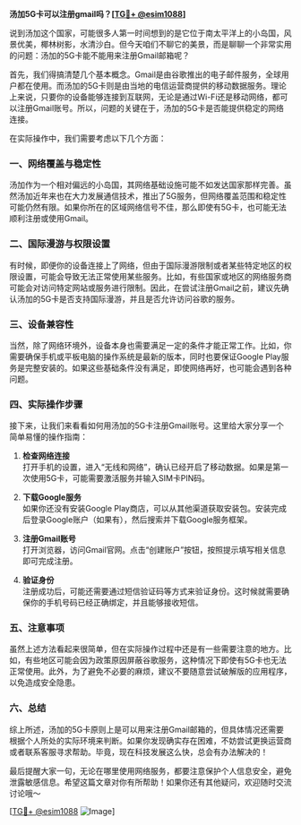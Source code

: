 **汤加5G卡可以注册gmail吗？[[TG💪+ @esim1088](https://t.me/s/esim1088)]**

说到汤加这个国家，可能很多人第一时间想到的是它位于南太平洋上的小岛国，风景优美，椰林树影，水清沙白。但今天咱们不聊它的美景，而是聊聊一个非常实用的问题：汤加的5G卡能不能用来注册Gmail邮箱呢？

首先，我们得搞清楚几个基本概念。Gmail是由谷歌推出的电子邮件服务，全球用户都在使用。而汤加的5G卡则是由当地的电信运营商提供的移动数据服务。理论上来说，只要你的设备能够连接到互联网，无论是通过Wi-Fi还是移动网络，都可以注册Gmail账号。所以，问题的关键在于，汤加的5G卡是否能提供稳定的网络连接。

在实际操作中，我们需要考虑以下几个方面：

### 一、网络覆盖与稳定性

汤加作为一个相对偏远的小岛国，其网络基础设施可能不如发达国家那样完善。虽然汤加近年来也在大力发展通信技术，推出了5G服务，但网络覆盖范围和稳定性可能仍然有限。如果你所在的区域网络信号不佳，那么即使有5G卡，也可能无法顺利注册或使用Gmail。

### 二、国际漫游与权限设置

有时候，即便你的设备连接上了网络，但由于国际漫游限制或者某些特定地区的权限设置，可能会导致无法正常使用某些服务。比如，有些国家或地区的网络服务商可能会对访问特定网站或服务进行限制。因此，在尝试注册Gmail之前，建议先确认汤加的5G卡是否支持国际漫游，并且是否允许访问谷歌的服务。

### 三、设备兼容性

当然，除了网络环境外，设备本身也需要满足一定的条件才能正常工作。比如，你需要确保手机或平板电脑的操作系统是最新的版本，同时也要保证Google Play服务是完整安装的。如果这些基础条件没有满足，即使网络再好，也可能会遇到各种问题。

### 四、实际操作步骤

接下来，让我们来看看如何用汤加的5G卡注册Gmail账号。这里给大家分享一个简单易懂的操作指南：

1. **检查网络连接**  
   打开手机的设置，进入“无线和网络”，确认已经开启了移动数据。如果是第一次使用5G卡，可能需要激活服务并输入SIM卡PIN码。

2. **下载Google服务**  
   如果你还没有安装Google Play商店，可以从其他渠道获取安装包。安装完成后登录Google账户（如果有），然后搜索并下载Google服务框架。

3. **注册Gmail账号**  
   打开浏览器，访问Gmail官网。点击“创建账户”按钮，按照提示填写相关信息即可完成注册。

4. **验证身份**  
   注册成功后，可能还需要通过短信验证码等方式来验证身份。这时候就需要确保你的手机号码已经正确绑定，并且能够接收短信。

### 五、注意事项

虽然上述方法看起来很简单，但在实际操作过程中还是有一些需要注意的地方。比如，有些地区可能会因为政策原因屏蔽谷歌服务，这种情况下即使有5G卡也无法正常使用。此外，为了避免不必要的麻烦，建议不要随意尝试破解版的应用程序，以免造成安全隐患。

### 六、总结

综上所述，汤加的5G卡原则上是可以用来注册Gmail邮箱的，但具体情况还需要根据个人所处的实际环境来判断。如果你发现确实存在困难，不妨尝试更换运营商或者联系客服寻求帮助。毕竟，现在科技发展这么快，总会有办法解决的！

最后提醒大家一句，无论在哪里使用网络服务，都要注意保护个人信息安全，避免泄露敏感信息。希望这篇文章对你有所帮助！如果你还有其他疑问，欢迎随时交流讨论哦～  

[[TG💪+ @esim1088](https://t.me/s/esim1088) ![Image](https://i.postimg.cc/4NQfJmqS/Snipaste-2025-05-13-00-14-12.png)]
